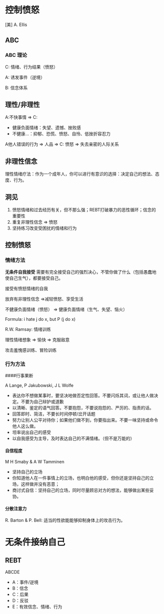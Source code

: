 # 控制愤怒

[美] A. Ellis

## ABC

### ABC 理论

C: 情绪、行为结果（愤怒）

A: 诱发事件（逆境）

B: 信念体系



## 理性/非理性

A:不快事情 => C:

- 健康负面情绪：失望、遗憾、挫败感
- 不健康...：抑郁、恐慌、愤怒、自怜、低挫折容忍力


A他人错误的行为 => 人品 => C: 愤怒 => 失去亲密的人际关系


## 非理性信念

理性情绪疗法：作为一个成年人，你可以进行有意识的选择：决定自己的想法、态度、行为。


## 洞见

1. 愤怒情绪和过去经历有关，但不那么强；REBT打破暴力的恶性循环；信念的重要性
2. 重复非理性信念 => 愤怒
3. 坚持练习改变受困扰的情绪和行为


## 控制愤怒

### 情绪方法

**无条件自我接受** 需要有完全接受自己的强烈决心，不管你做了什么（包括愚蠢地使自己生气），都要接受自己。

接受有愤怒情绪的自我


放弃有非理性信念 =>减轻愤怒、享受生活

不健康负面情绪（愤怒） => 健康负面情绪（生气、失望、恼火）

Formula: i hate j do x, but P (j do x)


R.W. Ramsay: 情绪训练

理性情绪想象 => 愉快 => 克服敌意

攻击羞愧感训练、冒险训练


### 行为方法

####行事果断

A Lange, P Jakubowski, J L Wolfe

- 表达你不想做某事时，要坚决地做否定性回答。不要闪烁其词，或让他人做决定。不要为自己辩护或道歉
- 以清晰、鉴定的语气回答。不要抱怨，不要说抱怨的、严厉的、指责的话。
- 回答即时、简洁，不要长时间停顿/岔开话题
- 努力让别人公平对待你；如果他们做不到，你要指出来。不要一味坚持或命令他人这么做。
- 坦率说出自己的感受
- 以自我感受为主导，及时表达自己的不满情绪。（但不是万能的）



#### 自信程度

M H Smaby & A W Tamminen

- 坚持自己的立场
- 你知道他人在一件事情上的立场，也明白他的感受，但你还是坚持自己的立场，这样做并没有恶意；
- 商讨式自信：坚持自己的立场，同时尽量顾忌对方的想法，能够做出某些妥协。



#### 分散注意力

R. Barton & P. Bell: 适当的性欲能能够抑制身体上的攻击行为。


# 无条件接纳自己

## REBT

ABCDE
- A：事件/逆境
- B：信念
- C：后果
- D：反驳
- E：有效信念、情绪、行为

